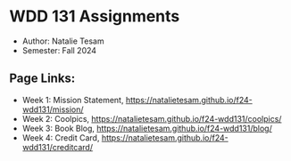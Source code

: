 # WDD 131 Assignments

- Author: Natalie Tesam
- Semester: Fall 2024

## Page Links: 

- Week 1: Mission Statement, https://natalietesam.github.io/f24-wdd131/mission/ 
- Week 2: Coolpics, https://natalietesam.github.io/f24-wdd131/coolpics/ 
- Week 3: Book Blog, https://natalietesam.github.io/f24-wdd131/blog/ 
- Week 4: Credit Card, https://natalietesam.github.io/f24-wdd131/creditcard/ 